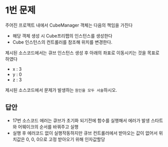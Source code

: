 # 1번 문제

주어진 프로젝트 내에서 CubeManager 객체는 다음의 책임을 가진다
- 해당 객체 생성 시 Cube프리팹의 인스턴스를 생성한다
- Cube 인스턴스의 컨트롤러를 참조해 위치를 변경한다.

제시된 소스코드에서는 큐브 인스턴스 생성 후 아래의 좌표로 이동시키는 것을 목표로 하였다
- x : 3
- y : 0
- z : 3

제시된 소스코드에서 문제가 발생하는 `원인을 모두 서술`하시오.

## 답안
- 17번 소스코드 에러는 큐브가 초기화 되기전에 함수를 실행해서 에러가 발생 스타트와 어웨이크의 순서를 바꿔주고 실행
- 실행 후 에러코드 없이 실행작동하지만  큐브 컨트롤러에서 받아오는 값이 없어서 위치값은 0, 0, 0으로 고정
받아오기 위해 인자값할당
